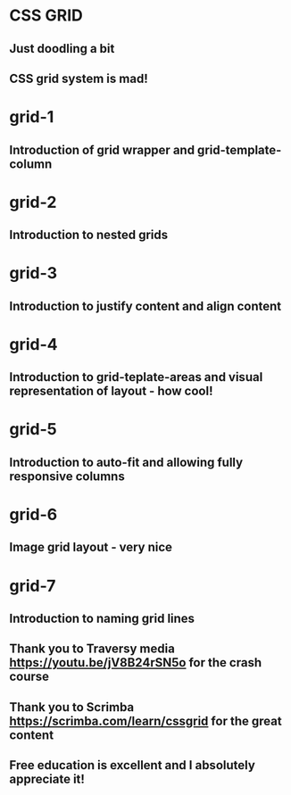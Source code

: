 # CSS GRID

## Just doodling a bit

## CSS grid system is mad!

# grid-1

## Introduction of grid wrapper and grid-template-column

# grid-2

## Introduction to nested grids

# grid-3

## Introduction to justify content and align content

# grid-4

## Introduction to grid-teplate-areas and visual representation of layout - how cool!

# grid-5

## Introduction to auto-fit and allowing fully responsive columns

# grid-6

## Image grid layout - very nice

# grid-7

## Introduction to naming grid lines

## Thank you to Traversy media https://youtu.be/jV8B24rSN5o for the crash course

## Thank you to Scrimba https://scrimba.com/learn/cssgrid for the great content

## Free education is excellent and I absolutely appreciate it!
